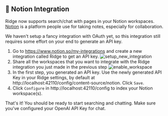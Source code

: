 ## 📜 Notion Integration

Ridge now supports search/chat with pages in your Notion workspaces. [Notion](notion.so/) is a platform people use for taking notes, especially for collaboration.

We haven't setup a fancy integration with OAuth yet, so this integration still requires some effort on your end to generate an API key.

1. Go to https://www.notion.so/my-integrations and create a new integration called Ridge to get an API key.
![setup_new_integration](https://github.com/ridge-ai/ridge/assets/65192171/b056e057-d4dc-47dc-aad3-57b59a22c68b)
3. Share all the workspaces that you want to integrate with the Ridge integration you just made in the previous step
![enable_workspace](https://github.com/ridge-ai/ridge/assets/65192171/98290303-b5b8-4cb0-b32c-f68c6923a3d0)
4. In the first step, you generated an API key. Use the newly generated API Key in your Ridge settings, by default at http://localhost:42110/config/content-source/notion. Click `Save`.
5. Click `Configure` in http://localhost:42110/config to index your Notion workspace(s).

That's it! You should be ready to start searching and chatting. Make sure you've configured your OpenAI API Key for chat.
